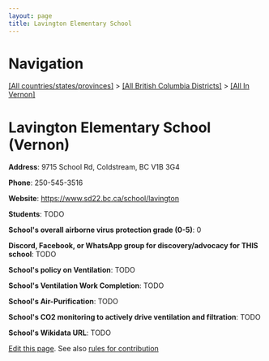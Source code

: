 ```yaml
---
layout: page
title: Lavington Elementary School
---
```

# Navigation

[[All countries/states/provinces]](../../..) > [[All British Columbia Districts]](../..) > [[All In Vernon]](..)

# Lavington Elementary School (Vernon)

**Address**: 9715 School Rd, Coldstream, BC V1B 3G4

**Phone**: 250-545-3516

**Website**: <https://www.sd22.bc.ca/school/lavington>

**Students**: TODO

**School's overall airborne virus protection grade (0-5)**: 0

**Discord, Facebook, or WhatsApp group for discovery/advocacy for THIS school**: TODO

**School's policy on Ventilation**: TODO

**School's Ventilation Work Completion**: TODO

**School's Air-Purification**: TODO

**School's CO2 monitoring to actively drive ventilation and filtration**: TODO

**School's Wikidata URL**: TODO


[Edit this page](https://github.com/ventilate-schools/BC/edit/main/./Vernon/Lavington_Elementary_School.md). See also [rules for contribution](../../../contribution-rules/)